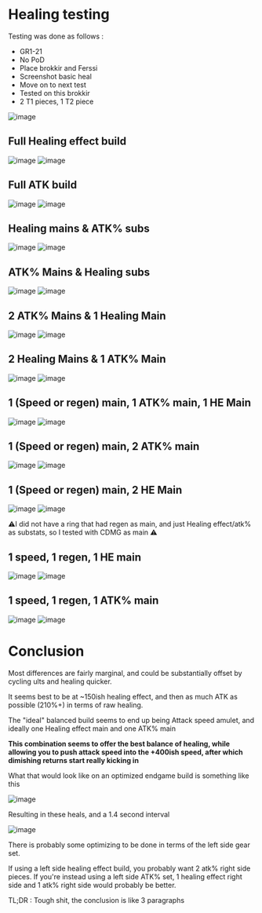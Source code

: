 # Healing testing

Testing was done as follows :

- GR1-21
- No PoD
- Place brokkir and Ferssi
- Screenshot basic heal
- Move on to next test
- Tested on this brokkir
- 2 T1 pieces, 1 T2 piece

![image](https://github.com/user-attachments/assets/941d87d4-75b3-4349-a13e-4dd479ed8d3e)


## Full Healing effect build
![image](https://github.com/user-attachments/assets/1ece5241-a346-4303-b4e7-230e38b8991e)
![image](https://github.com/user-attachments/assets/c406c8b8-d9a2-456b-a63e-841b052f1453)

## Full ATK build
![image](https://github.com/user-attachments/assets/dafe002e-ce80-4d4c-a5f8-d5f0282766ab)
![image](https://github.com/user-attachments/assets/e6d21404-a209-4622-aa9d-4cf557404ca0)


## Healing mains & ATK% subs
![image](https://github.com/user-attachments/assets/02bb1edc-8075-4ad7-8ada-1536e5be9eb3)
![image](https://github.com/user-attachments/assets/1616ead0-a85f-4841-b420-b7d38f05c8aa)

## ATK% Mains & Healing subs

![image](https://github.com/user-attachments/assets/7e045163-ff78-4574-a70d-674049dcb5f2)
![image](https://github.com/user-attachments/assets/2fbd515d-b0cb-495b-adfe-afa6733c91b8)

## 2 ATK% Mains & 1 Healing Main
![image](https://github.com/user-attachments/assets/d3ffeaf0-e57c-42e7-8ac5-91faebb86882)
![image](https://github.com/user-attachments/assets/3d106d55-bf7a-4c89-bbc6-870acbc15880)

## 2 Healing Mains & 1 ATK% Main
![image](https://github.com/user-attachments/assets/bc6ba114-a5be-45d8-85fb-969fef4af61b)
![image](https://github.com/user-attachments/assets/a6c82ec6-7b35-4210-8406-65827716a841)

## 1 (Speed or regen) main, 1 ATK% main, 1 HE Main
![image](https://github.com/user-attachments/assets/97cebf4c-838c-4df9-abe0-e5c6811d5d76)
![image](https://github.com/user-attachments/assets/d3b6a269-b031-48a5-a2f5-3093cc2fe8ff)

## 1 (Speed or regen) main, 2 ATK% main
![image](https://github.com/user-attachments/assets/988d4f02-7cc0-4b47-8493-4dcec37a29e8)
![image](https://github.com/user-attachments/assets/4c35505b-57b3-4a04-8a5e-f0410d6e4693)

## 1 (Speed or regen) main, 2 HE Main
![image](https://github.com/user-attachments/assets/115e483b-d6df-42d3-9d48-d91d3500edcb)
![image](https://github.com/user-attachments/assets/36760260-c193-40e2-8b89-3fddd2bee657)

⚠️I did not have a ring that had regen as main, and just Healing effect/atk% as substats, so I tested with CDMG as main ⚠️

## 1 speed, 1 regen, 1 HE main
![image](https://github.com/user-attachments/assets/af02bc8d-9813-459c-9906-76484e47e488)
![image](https://github.com/user-attachments/assets/785e866f-9de3-4152-8d0b-b002850c2a42)

## 1 speed, 1 regen, 1 ATK% main
![image](https://github.com/user-attachments/assets/487ba6e7-734b-4f74-9eca-1c4d02804bbc)
![image](https://github.com/user-attachments/assets/f142b6a3-5c83-4cf5-9254-28c244a34080)




# Conclusion

Most differences are fairly marginal, and could be substantially offset by cycling ults and healing quicker.

It seems best to be at ~150ish healing effect, and then as much ATK as possible (210%+) in terms of raw healing.

The "ideal" balanced build seems to end up being 
Attack speed amulet, and ideally one Healing effect main and one ATK% main

**This combination seems to offer the best balance of healing, while allowing you to push attack speed into the +400ish speed, after which dimishing returns start really kicking in**

What that would look like on an optimized endgame build is something like this 

![image](https://github.com/user-attachments/assets/6b42bb11-bcf8-4679-a184-d4ff7e073ec5)

Resulting in these heals, and a 1.4 second interval

![image](https://github.com/user-attachments/assets/9116935d-7944-47e4-ab81-73e6b4571bb9)

There is probably some optimizing to be done in terms of the left side gear set.

If using a left side healing effect build, you probably want 2 atk% right side pieces. If you're instead using a left side ATK% set, 1 healing effect right side and 1 atk% right side would probably be better. 

TL;DR : Tough shit, the conclusion is like 3 paragraphs

